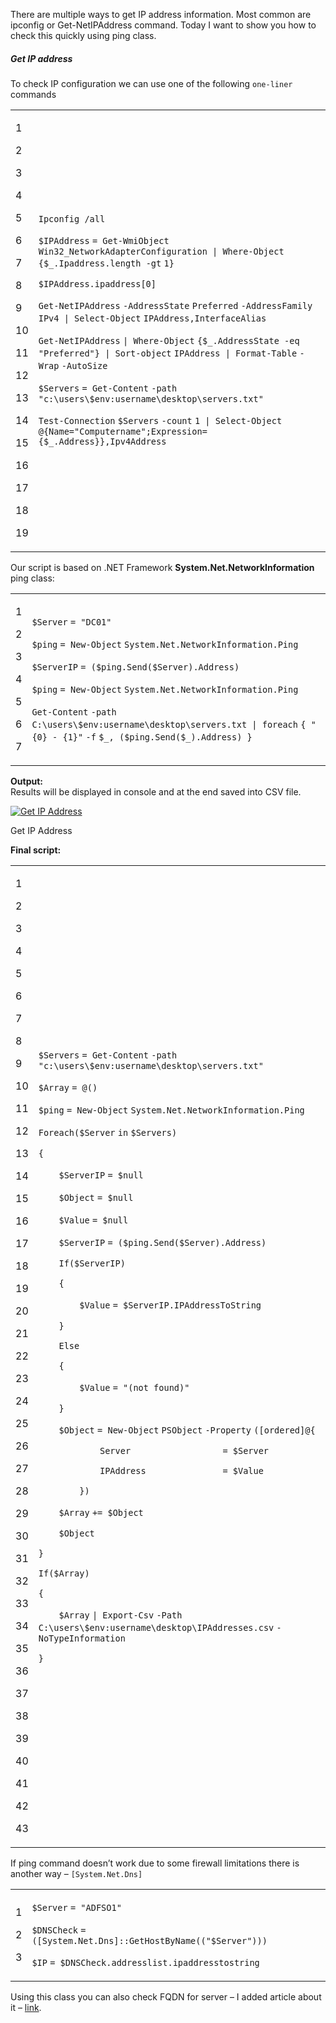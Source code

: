 There are multiple ways to get IP address information. Most common are ipconfig or Get-NetIPAddress command. Today I want to show you how to check this quickly using ping class.

##### Get IP address

To check IP configuration we can use one of the following `one-liner` commands

<table><tbody><tr><td><p>1</p><p>2</p><p>3</p><p>4</p><p>5</p><p>6</p><p>7</p><p>8</p><p>9</p><p>10</p><p>11</p><p>12</p><p>13</p><p>14</p><p>15</p><p>16</p><p>17</p><p>18</p><p>19</p></td><td><div><p><code>Ipconfig /all</code></p><p><code>$IPAddress</code> <code>= </code><code>Get-WmiObject</code> <code>Win32_NetworkAdapterConfiguration | </code><code>Where-Object</code> <code>{</code><code>$_</code><code>.Ipaddress.length </code><code>-gt</code> <code>1}</code></p><p><code>$IPAddress</code><code>.ipaddress[0]&nbsp;</code></p><p><code>Get-NetIPAddress</code> <code>-AddressState</code> <code>Preferred</code> <code>-AddressFamily</code> <code>IPv4 | </code><code>Select-Object</code> <code>IPAddress,InterfaceAlias</code></p><p><code>Get-NetIPAddress</code> <code>| </code><code>Where-Object</code> <code>{</code><code>$_</code><code>.AddressState </code><code>-eq</code> <code>"Preferred"</code><code>} | </code><code>Sort-object</code> <code>IPAddress | </code><code>Format-Table</code> <code>-Wrap</code> <code>-AutoSize</code></p><p><code>$Servers</code> <code>= </code><code>Get-Content</code> <code>-path</code> <code>"c:\users\$env:username\desktop\servers.txt"</code></p><p><code>Test-Connection</code> <code>$Servers</code> <code>-count</code> <code>1 | </code><code>Select-Object</code> <code>@{Name=</code><code>"Computername"</code><code>;Expression={</code><code>$_</code><code>.Address}},Ipv4Address</code></p></div></td></tr></tbody></table>

Our script is based on .NET Framework **System.Net.NetworkInformation** ping class:

<table><tbody><tr><td><p>1</p><p>2</p><p>3</p><p>4</p><p>5</p><p>6</p><p>7</p></td><td><div><p><code>$Server</code> <code>= </code><code>"DC01"</code></p><p><code>$ping</code> <code>= </code><code>New-Object</code> <code>System.Net.NetworkInformation.Ping</code></p><p><code>$ServerIP</code> <code>= (</code><code>$ping</code><code>.Send(</code><code>$Server</code><code>).Address)</code></p><p><code>$ping</code> <code>= </code><code>New-Object</code> <code>System.Net.NetworkInformation.Ping</code></p><p><code>Get-Content</code> <code>-path</code> <code>C:\users\</code><code>$env:username</code><code>\desktop\servers.txt | </code><code>foreach</code> <code>{ </code><code>"{0} - {1}"</code> <code>-f</code> <code>$_</code><code>, (</code><code>$ping</code><code>.Send(</code><code>$_</code><code>).Address) }</code></p></div></td></tr></tbody></table>

**Output:**  
Results will be displayed in console and at the end saved into CSV file.

[![Get IP Address](PowerShell%20Tip%20of%20the%20Week%20Get%20IP%20address%20-%20Powershellbros.com/Get-IP-Address.png)](https://i0.wp.com/www.powershellbros.com/wp-content/uploads/2017/12/Get-IP-Address.png)

Get IP Address

**Final script:**

<table><tbody><tr><td><p>1</p><p>2</p><p>3</p><p>4</p><p>5</p><p>6</p><p>7</p><p>8</p><p>9</p><p>10</p><p>11</p><p>12</p><p>13</p><p>14</p><p>15</p><p>16</p><p>17</p><p>18</p><p>19</p><p>20</p><p>21</p><p>22</p><p>23</p><p>24</p><p>25</p><p>26</p><p>27</p><p>28</p><p>29</p><p>30</p><p>31</p><p>32</p><p>33</p><p>34</p><p>35</p><p>36</p><p>37</p><p>38</p><p>39</p><p>40</p><p>41</p><p>42</p><p>43</p></td><td><div><p><code>$Servers</code> <code>= </code><code>Get-Content</code> <code>-path</code> <code>"c:\users\$env:username\desktop\servers.txt"</code></p><p><code>$Array</code> <code>= @()</code></p><p><code>$ping</code> <code>= </code><code>New-Object</code> <code>System.Net.NetworkInformation.Ping</code></p><p><code>Foreach</code><code>(</code><code>$Server</code> <code>in</code> <code>$Servers</code><code>)</code></p><p><code>{</code></p><p><code>&nbsp;&nbsp;&nbsp;&nbsp;</code><code>$ServerIP</code> <code>= </code><code>$null</code></p><p><code>&nbsp;&nbsp;&nbsp;&nbsp;</code><code>$Object</code> <code>= </code><code>$null</code></p><p><code>&nbsp;&nbsp;&nbsp;&nbsp;</code><code>$Value</code> <code>= </code><code>$null</code></p><p><code>&nbsp;&nbsp;&nbsp;&nbsp;</code><code>$ServerIP</code> <code>= (</code><code>$ping</code><code>.Send(</code><code>$Server</code><code>).Address)</code></p><p><code>&nbsp;&nbsp;&nbsp;&nbsp;</code><code>If</code><code>(</code><code>$ServerIP</code><code>)</code></p><p><code>&nbsp;&nbsp;&nbsp;&nbsp;</code><code>{</code></p><p><code>&nbsp;&nbsp;&nbsp;&nbsp;&nbsp;&nbsp;&nbsp;&nbsp;</code><code>$Value</code> <code>= </code><code>$ServerIP</code><code>.IPAddressToString</code></p><p><code>&nbsp;&nbsp;&nbsp;&nbsp;</code><code>}</code></p><p><code>&nbsp;&nbsp;&nbsp;&nbsp;</code><code>Else</code></p><p><code>&nbsp;&nbsp;&nbsp;&nbsp;</code><code>{</code></p><p><code>&nbsp;&nbsp;&nbsp;&nbsp;&nbsp;&nbsp;&nbsp;&nbsp;</code><code>$Value</code> <code>= </code><code>"(not found)"</code></p><p><code>&nbsp;&nbsp;&nbsp;&nbsp;</code><code>}</code></p><p><code>&nbsp;&nbsp;&nbsp;&nbsp;</code><code>$Object</code> <code>= </code><code>New-Object</code> <code>PSObject</code> <code>-Property</code> <code>(</code><code>[ordered]</code><code>@{</code></p><p><code>&nbsp;&nbsp;&nbsp;&nbsp;&nbsp;&nbsp;&nbsp;&nbsp;&nbsp;&nbsp;&nbsp;&nbsp;</code><code>Server&nbsp;&nbsp;&nbsp;&nbsp;&nbsp;&nbsp;&nbsp;&nbsp;&nbsp;&nbsp;&nbsp;&nbsp;&nbsp;&nbsp;&nbsp;&nbsp;&nbsp; = </code><code>$Server</code></p><p><code>&nbsp;&nbsp;&nbsp;&nbsp;&nbsp;&nbsp;&nbsp;&nbsp;&nbsp;&nbsp;&nbsp;&nbsp;</code><code>IPAddress&nbsp;&nbsp;&nbsp;&nbsp;&nbsp;&nbsp;&nbsp;&nbsp;&nbsp;&nbsp;&nbsp;&nbsp;&nbsp;&nbsp; = </code><code>$Value</code></p><p><code>&nbsp;&nbsp;&nbsp;&nbsp;&nbsp;&nbsp;&nbsp;&nbsp;</code><code>})</code></p><p><code>&nbsp;&nbsp;&nbsp;&nbsp;</code><code>$Array</code> <code>+= </code><code>$Object</code></p><p><code>&nbsp;&nbsp;&nbsp;&nbsp;</code><code>$Object</code></p><p><code>}</code></p><p><code>If</code><code>(</code><code>$Array</code><code>)</code></p><p><code>{</code></p><p><code>&nbsp;&nbsp;&nbsp;&nbsp;</code><code>$Array</code> <code>| </code><code>Export-Csv</code> <code>-Path</code> <code>C:\users\</code><code>$env:username</code><code>\desktop\IPAddresses.csv</code> <code>-NoTypeInformation</code></p><p><code>}</code></p></div></td></tr></tbody></table>

If ping command doesn’t work due to some firewall limitations there is another way – `[System.Net.Dns]`

<table><tbody><tr><td><p>1</p><p>2</p><p>3</p></td><td><div><p><code>$Server</code> <code>= </code><code>"ADFSO1"</code></p><p><code>$DNSCheck</code> <code>= (</code><code>[System.Net.Dns]</code><code>::GetHostByName((</code><code>"$Server"</code><code>)))</code></p><p><code>$IP</code> <code>= </code><code>$DNSCheck</code><code>.addresslist.ipaddresstostring</code></p></div></td></tr></tbody></table>

Using this class you can also check FQDN for server – I added article about it – [link](http://www.powershellbros.com/powershell-tip-of-the-week-get-fqdn/).
